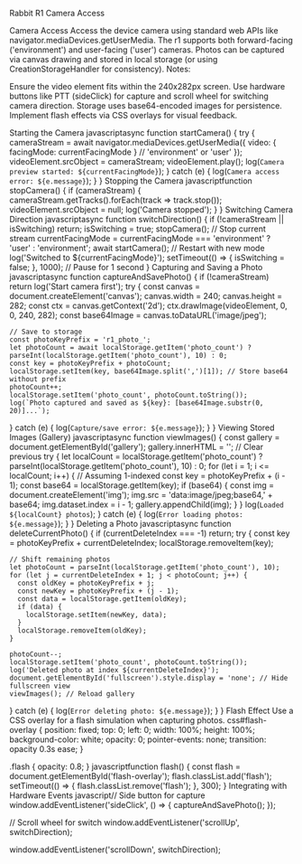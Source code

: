 
Rabbit R1 Camera Access


 Camera Access
Access the device camera using standard web APIs like navigator.mediaDevices.getUserMedia. The r1 supports both forward-facing ('environment') and user-facing ('user') cameras. Photos can be captured via canvas drawing and stored in local storage (or using CreationStorageHandler for consistency).
Notes:

Ensure the video element fits within the 240x282px screen.
Use hardware buttons like PTT (sideClick) for capture and scroll wheel for switching camera direction.
Storage uses base64-encoded images for persistence.
Implement flash effects via CSS overlays for visual feedback.

Starting the Camera
javascriptasync function startCamera() {
  try {
    cameraStream = await navigator.mediaDevices.getUserMedia({
      video: { facingMode: currentFacingMode } // 'environment' or 'user'
    });
    videoElement.srcObject = cameraStream;
    videoElement.play();
    log(`Camera preview started: ${currentFacingMode}`);
  } catch (e) {
    log(`Camera access error: ${e.message}`);
  }
}
Stopping the Camera
javascriptfunction stopCamera() {
  if (cameraStream) {
    cameraStream.getTracks().forEach(track => track.stop());
    videoElement.srcObject = null;
    log('Camera stopped');
  }
}
Switching Camera Direction
javascriptasync function switchDirection() {
  if (!cameraStream || isSwitching) return;
  isSwitching = true;
  stopCamera(); // Stop current stream
  currentFacingMode = currentFacingMode === 'environment' ? 'user' : 'environment';
  await startCamera(); // Restart with new mode
  log('Switched to ${currentFacingMode}');
  setTimeout(() => { isSwitching = false; }, 1000); // Pause for 1 second
}
Capturing and Saving a Photo
javascriptasync function captureAndSavePhoto() {
  if (!cameraStream) return log('Start camera first');
  try {
    const canvas = document.createElement('canvas');
    canvas.width = 240;
    canvas.height = 282;
    const ctx = canvas.getContext('2d');
    ctx.drawImage(videoElement, 0, 0, 240, 282);
    const base64Image = canvas.toDataURL('image/jpeg');

    // Save to storage
    const photoKeyPrefix = 'r1_photo_';
    let photoCount = await localStorage.getItem('photo_count') ? parseInt(localStorage.getItem('photo_count'), 10) : 0;
    const key = photoKeyPrefix + photoCount;
    localStorage.setItem(key, base64Image.split(',')[1]); // Store base64 without prefix
    photoCount++;
    localStorage.setItem('photo_count', photoCount.toString());
    log(`Photo captured and saved as ${key}: [base64Image.substr(0, 20)]...`);
  } catch (e) {
    log(`Capture/save error: ${e.message}`);
  }
}
Viewing Stored Images (Gallery)
javascriptasync function viewImages() {
  const gallery = document.getElementById('gallery');
  gallery.innerHTML = ''; // Clear previous
  try {
    let localCount = localStorage.getItem('photo_count') ? parseInt(localStorage.getItem('photo_count'), 10) : 0;
    for (let i = 1; i <= localCount; i++) { // Assuming 1-indexed
      const key = photoKeyPrefix + (i - 1);
      const base64 = localStorage.getItem(key);
      if (base64) {
        const img = document.createElement('img');
        img.src = 'data:image/jpeg;base64,' + base64;
        img.dataset.index = i - 1;
        gallery.appendChild(img);
      }
    }
    log(`Loaded ${localCount} photos`);
  } catch (e) {
    log(`Error loading photos: ${e.message}`);
  }
}
Deleting a Photo
javascriptasync function deleteCurrentPhoto() {
  if (currentDeleteIndex === -1) return;
  try {
    const key = photoKeyPrefix + currentDeleteIndex;
    localStorage.removeItem(key);

    // Shift remaining photos
    let photoCount = parseInt(localStorage.getItem('photo_count'), 10);
    for (let j = currentDeleteIndex + 1; j < photoCount; j++) {
      const oldKey = photoKeyPrefix + j;
      const newKey = photoKeyPrefix + (j - 1);
      const data = localStorage.getItem(oldKey);
      if (data) {
        localStorage.setItem(newKey, data);
      }
      localStorage.removeItem(oldKey);
    }

    photoCount--;
    localStorage.setItem('photo_count', photoCount.toString());
    log('Deleted photo at index ${currentDeleteIndex}');
    document.getElementById('fullscreen').style.display = 'none'; // Hide fullscreen view
    viewImages(); // Reload gallery
  } catch (e) {
    log(`Error deleting photo: ${e.message}`);
  }
}
Flash Effect
Use a CSS overlay for a flash simulation when capturing photos.
css#flash-overlay {
  position: fixed;
  top: 0;
  left: 0;
  width: 100%;
  height: 100%;
  background-color: white;
  opacity: 0;
  pointer-events: none;
  transition: opacity 0.3s ease;
}

.flash {
  opacity: 0.8;
}
javascriptfunction flash() {
  const flash = document.getElementById('flash-overlay');
  flash.classList.add('flash');
  setTimeout(() => {
    flash.classList.remove('flash');
  }, 300);
}
Integrating with Hardware Events
javascript// Side button for capture
window.addEventListener('sideClick', () => {
  captureAndSavePhoto();
});

// Scroll wheel for switch
window.addEventListener('scrollUp', switchDirection);

window.addEventListener('scrollDown', switchDirection);

